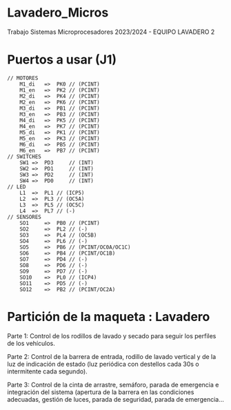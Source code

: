# Lavadero_Micros
Trabajo Sistemas Microprocesadores 2023/2024 - EQUIPO LAVADERO 2
# Puertos a usar (J1)
	// MOTORES
		M1_di	=>	PK0 // (PCINT)
		M1_en	=>	PK2 // (PCINT)
		M2_di	=>	PK4 // (PCINT)
		M2_en	=>	PK6 // (PCINT)
		M3_di	=>	PB1 // (PCINT)
		M3_en	=>	PB3 // (PCINT)
		M4_di	=>	PK5 // (PCINT)
		M4_en	=>	PK7 // (PCINT)
		M5_di	=>	PK1 // (PCINT)
		M5_en	=>	PK3 // (PCINT)
		M6_di	=>	PB5 // (PCINT)
		M6_en	=>	PB7 // (PCINT)
	// SWITCHES
		SW1	=>	PD3 	// (INT)
		SW2	=>	PD1 	// (INT)
		SW3	=>	PD2 	// (INT)
		SW4	=>	PD0 	// (INT)
	// LED
		L1 	=>	PL1 // (ICP5)
		L2 	=>	PL3 // (OC5A)	
		L3 	=>	PL5 // (OC5C)
		L4 	=>	PL7 // (-)
	// SENSORES	
		SO1 	=>	PB0 // (PCINT)
		SO2 	=>	PL2 // (-)
		SO3 	=>	PL4 // (OC5B)
		SO4 	=>	PL6 // (-)
		SO5 	=>	PB6 // (PCINT/OC0A/OC1C)
		SO6 	=>	PB4 // (PCINT/OC1B)
		SO7 	=>	PD4 // (-)
		SO8 	=>	PD6 // (-)
		SO9 	=>	PD7 // (-)
		SO10 	=>	PL0 // (ICP4)
		SO11 	=>	PD5 // (-)
		SO12 	=>	PB2 // (PCINT/OC2A)
  
# Partición de la maqueta : Lavadero
Parte 1: Control de los rodillos de lavado y secado para seguir los perfiles de los vehículos.

Parte 2: Control de la barrera de entrada, rodillo de lavado vertical y de la luz de indicación de estado (luz periódica con destellos cada 30s o intermitente cada segundo).

Parte 3: Control de la cinta de arrastre, semáforo, parada de emergencia e integración del sistema (apertura de la barrera en las condiciones adecuadas, gestión de luces, parada de seguridad, parada de emergencia…
